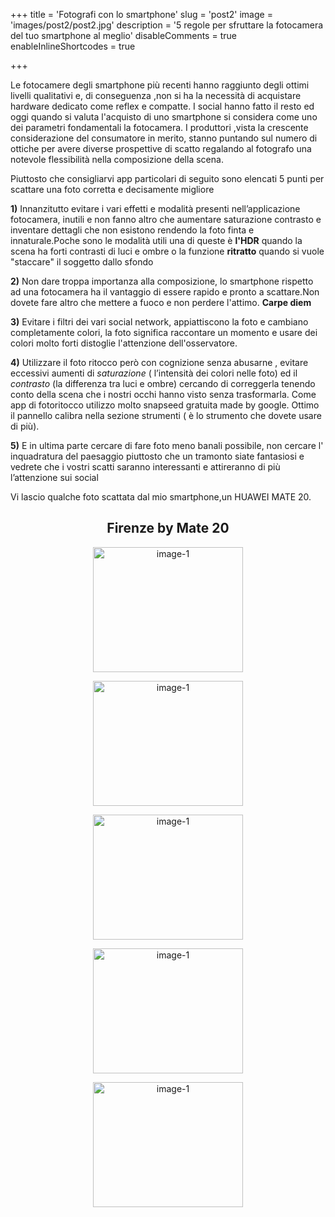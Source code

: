 +++ 
title = 'Fotografi con lo smartphone' 
slug = 'post2' 
image = 'images/post2/post2.jpg' 
description = '5 regole per sfruttare la fotocamera del tuo smartphone al meglio' 
disableComments = true 
enableInlineShortcodes = true

+++ 



Le fotocamere degli smartphone più recenti hanno raggiunto degli ottimi livelli qualitativi e, di conseguenza ,non si ha la necessità di acquistare hardware dedicato come reflex e compatte. I social hanno fatto il resto ed oggi quando si valuta l'acquisto di uno smartphone si considera come uno dei parametri fondamentali la fotocamera. I produttori ,vista la crescente considerazione del consumatore in merito, stanno puntando sul numero di ottiche per avere diverse prospettive di scatto regalando al fotografo una notevole flessibilità nella composizione della scena.

Piuttosto che consigliarvi app particolari di seguito sono elencati 5 punti per scattare una foto corretta e decisamente migliore

**1)** Innanzitutto evitare i vari effetti e modalità presenti nell’applicazione fotocamera, inutili e non fanno altro che aumentare saturazione contrasto e inventare dettagli che non esistono rendendo la foto finta e innaturale.Poche sono le modalità utili una di queste è **l'HDR** quando la scena ha forti contrasti di luci e ombre o la funzione **ritratto** quando si vuole "staccare" il soggetto dallo sfondo

**2)** Non dare troppa importanza alla composizione, lo smartphone rispetto ad una fotocamera ha il vantaggio di essere rapido e pronto a scattare.Non dovete fare altro che mettere a fuoco e non perdere l'attimo. **Carpe diem**

**3)** Evitare i filtri dei vari social network, appiattiscono la foto e cambiano completamente colori, la foto significa raccontare un momento e usare dei colori molto forti distoglie l'attenzione dell'osservatore.

**4)** Utilizzare il foto ritocco però con cognizione senza abusarne , evitare eccessivi aumenti di _saturazione_ ( l’intensità dei colori nelle foto) ed il _contrasto_ (la differenza tra luci e ombre) cercando di correggerla tenendo conto della scena che i nostri occhi hanno visto senza trasformarla. Come app di fotoritocco utilizzo molto snapseed gratuita made by google. Ottimo il pannello calibra nella sezione strumenti ( è lo strumento che dovete usare di più).

**5)** E in ultima parte cercare di fare foto meno banali possibile, non cercare l' inquadratura del paesaggio piuttosto che un tramonto siate fantasiosi e vedrete che i vostri scatti saranno interessanti e attireranno di più l’attenzione sui social


Vi lascio qualche foto scattata dal mio smartphone,un HUAWEI MATE 20.


<h2 style="text-align: center;">Firenze by Mate 20 </h2>

<div align="center">
<a class="galleria-firenze" href="https://res.cloudinary.com/maltob03/image/upload/v1567690312/post2/IMG_20190322_110044_vaapgw.jpg" data-lightbox="post2"><img class="firenze" src="https://res.cloudinary.com/maltob03/image/upload/v1567690312/post2/IMG_20190322_110044_vaapgw.jpg" alt="image-1" width="240" height="200" /></a>

<a class="galleria-firenze" href="https://res.cloudinary.com/maltob03/image/upload/v1567690313/post2/IMG_20190321_172500_ec87f3_lkknx7.jpg" data-lightbox="post2"><img class="firenze" src="https://res.cloudinary.com/maltob03/image/upload/v1567690313/post2/IMG_20190321_172500_ec87f3_lkknx7.jpg" alt="image-1" width="240" height="200" /></a>

<a class="galleria-firenze" href="https://res.cloudinary.com/maltob03/image/upload/v1567690312/post2/IMG_20190321_133808_zkssii.jpg" data-lightbox="post2"><img class="firenze" src="https://res.cloudinary.com/maltob03/image/upload/v1567690312/post2/IMG_20190321_133808_zkssii.jpg" alt="image-1" width="240" height="200" /></a>



<a class="galleria-firenze" href="https://res.cloudinary.com/maltob03/image/upload/v1567690311/post2/IMG_20190322_120527_pvxzhr.jpg" data-lightbox="post2"><img class="firenze" src="https://res.cloudinary.com/maltob03/image/upload/v1567690311/post2/IMG_20190322_120527_pvxzhr.jpg" alt="image-1" width="240" height="200" /></a>


<a class="galleria-firenze" href="https://res.cloudinary.com/maltob03/image/upload/v1567690309/post2/IMG_20190323_171704_egtpww.jpg" data-lightbox="post2"><img class="firenze" src="https://res.cloudinary.com/maltob03/image/upload/v1567690309/post2/IMG_20190323_171704_egtpww.jpg" alt="image-1" width="240" height="200" /></a>

</div>







